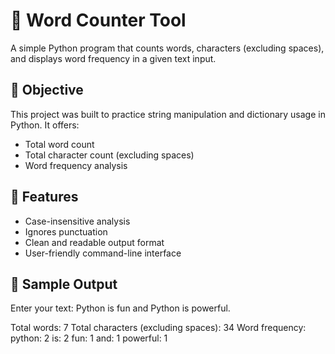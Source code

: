 # 📝 Word Counter Tool

A simple Python program that counts words, characters (excluding spaces), and displays word frequency in a given text input.

## 🎯 Objective

This project was built to practice string manipulation and dictionary usage in Python. It offers:

- Total word count
- Total character count (excluding spaces)
- Word frequency analysis

## 🚀 Features

- Case-insensitive analysis
- Ignores punctuation
- Clean and readable output format
- User-friendly command-line interface

## 📌 Sample Output

Enter your text: Python is fun and Python is powerful.

Total words: 7
Total characters (excluding spaces): 34
Word frequency:
python: 2
is: 2
fun: 1
and: 1
powerful: 1

